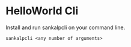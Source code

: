 # HelloWorld Cli

Install and run sankalpcli on your command line.

```
sankalpcli <any number of arguments>
```
